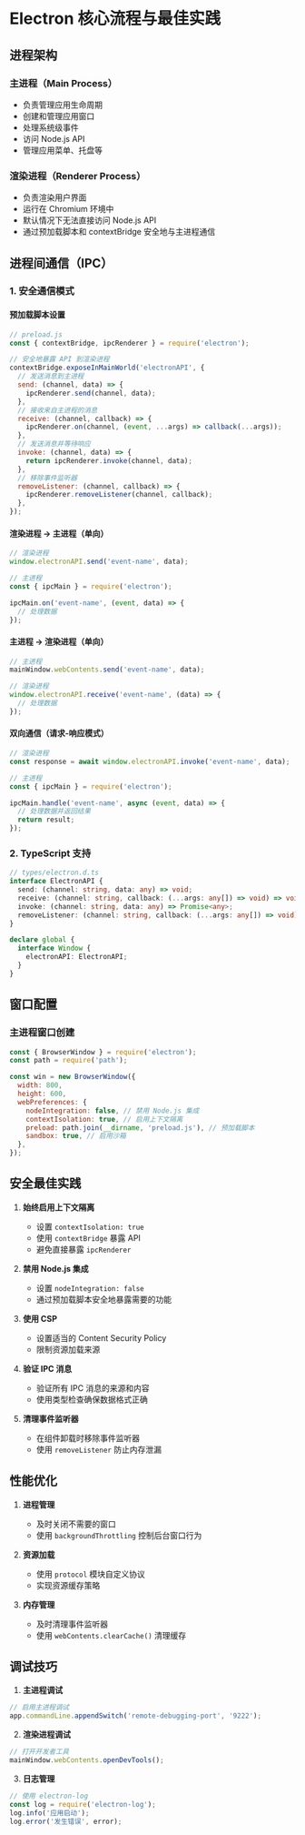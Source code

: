 # Electron 核心流程与最佳实践

## 进程架构

### 主进程（Main Process）

- 负责管理应用生命周期
- 创建和管理应用窗口
- 处理系统级事件
- 访问 Node.js API
- 管理应用菜单、托盘等

### 渲染进程（Renderer Process）

- 负责渲染用户界面
- 运行在 Chromium 环境中
- 默认情况下无法直接访问 Node.js API
- 通过预加载脚本和 contextBridge 安全地与主进程通信

## 进程间通信（IPC）

### 1. 安全通信模式

#### 预加载脚本设置

```javascript
// preload.js
const { contextBridge, ipcRenderer } = require('electron');

// 安全地暴露 API 到渲染进程
contextBridge.exposeInMainWorld('electronAPI', {
  // 发送消息到主进程
  send: (channel, data) => {
    ipcRenderer.send(channel, data);
  },
  // 接收来自主进程的消息
  receive: (channel, callback) => {
    ipcRenderer.on(channel, (event, ...args) => callback(...args));
  },
  // 发送消息并等待响应
  invoke: (channel, data) => {
    return ipcRenderer.invoke(channel, data);
  },
  // 移除事件监听器
  removeListener: (channel, callback) => {
    ipcRenderer.removeListener(channel, callback);
  },
});
```

#### 渲染进程 → 主进程（单向）

```javascript
// 渲染进程
window.electronAPI.send('event-name', data);

// 主进程
const { ipcMain } = require('electron');

ipcMain.on('event-name', (event, data) => {
  // 处理数据
});
```

#### 主进程 → 渲染进程（单向）

```javascript
// 主进程
mainWindow.webContents.send('event-name', data);

// 渲染进程
window.electronAPI.receive('event-name', (data) => {
  // 处理数据
});
```

#### 双向通信（请求-响应模式）

```javascript
// 渲染进程
const response = await window.electronAPI.invoke('event-name', data);

// 主进程
const { ipcMain } = require('electron');

ipcMain.handle('event-name', async (event, data) => {
  // 处理数据并返回结果
  return result;
});
```

### 2. TypeScript 支持

```typescript
// types/electron.d.ts
interface ElectronAPI {
  send: (channel: string, data: any) => void;
  receive: (channel: string, callback: (...args: any[]) => void) => void;
  invoke: (channel: string, data: any) => Promise<any>;
  removeListener: (channel: string, callback: (...args: any[]) => void) => void;
}

declare global {
  interface Window {
    electronAPI: ElectronAPI;
  }
}
```

## 窗口配置

### 主进程窗口创建

```javascript
const { BrowserWindow } = require('electron');
const path = require('path');

const win = new BrowserWindow({
  width: 800,
  height: 600,
  webPreferences: {
    nodeIntegration: false, // 禁用 Node.js 集成
    contextIsolation: true, // 启用上下文隔离
    preload: path.join(__dirname, 'preload.js'), // 预加载脚本
    sandbox: true, // 启用沙箱
  },
});
```

## 安全最佳实践

1. **始终启用上下文隔离**

   - 设置 `contextIsolation: true`
   - 使用 `contextBridge` 暴露 API
   - 避免直接暴露 `ipcRenderer`

2. **禁用 Node.js 集成**

   - 设置 `nodeIntegration: false`
   - 通过预加载脚本安全地暴露需要的功能

3. **使用 CSP**

   - 设置适当的 Content Security Policy
   - 限制资源加载来源

4. **验证 IPC 消息**

   - 验证所有 IPC 消息的来源和内容
   - 使用类型检查确保数据格式正确

5. **清理事件监听器**
   - 在组件卸载时移除事件监听器
   - 使用 `removeListener` 防止内存泄漏

## 性能优化

1. **进程管理**

   - 及时关闭不需要的窗口
   - 使用 `backgroundThrottling` 控制后台窗口行为

2. **资源加载**

   - 使用 `protocol` 模块自定义协议
   - 实现资源缓存策略

3. **内存管理**
   - 及时清理事件监听器
   - 使用 `webContents.clearCache()` 清理缓存

## 调试技巧

1. **主进程调试**

```javascript
// 启用主进程调试
app.commandLine.appendSwitch('remote-debugging-port', '9222');
```

2. **渲染进程调试**

```javascript
// 打开开发者工具
mainWindow.webContents.openDevTools();
```

3. **日志管理**

```javascript
// 使用 electron-log
const log = require('electron-log');
log.info('应用启动');
log.error('发生错误', error);
```
